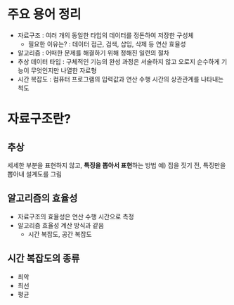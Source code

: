# 주요 용어 정리
- 자료구조 : 여러 개의 동일한 타입의 데이터를 정돈하여 저장한 구성체
	- 필요한 이유는? : 데이터 접근, 검색, 삽입, 삭제 등 연산 효율성
- 알고리즘 : 어떠한 문제를 해결하기 위해 정해진 일련의 절차
- 추상 데이터 타입 : 구체적인 기능의 완성 과정은 서술하지 않고 오로지 순수하게 기능이 무엇인지만 나열한 자료형
- 시간 복잡도 : 컴퓨터 프로그램의 입력값과 연산 수행 시간의 상관관계를 나타내는 척도
# 자료구조란?
## 추상
세세한 부분을 표현하지 않고, **특징을 뽑아서 표현**하는 방법
예) 집을 짓기 전, 특징만을 뽑아내 설계도를 그림
## 알고리즘의 효율성
- 자료구조의 효율성은 연산 수행 시간으로 측정
- 알고리즘 효율성 계산 방식과 같음
	- 시간 복잡도, 공간 복잡도
## 시간 복잡도의 종류
- 최악
- 최선
- 평균